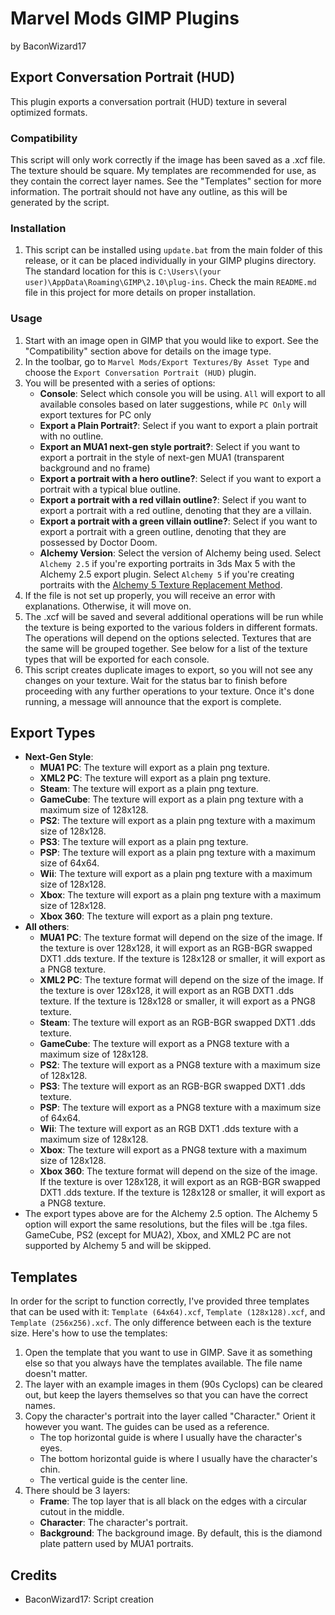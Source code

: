 # Marvel Mods GIMP Plugins
by BaconWizard17
## Export Conversation Portrait (HUD)
This plugin exports a conversation portrait (HUD) texture in several optimized formats.

### Compatibility
This script will only work correctly if the image has been saved as a .xcf file. The texture should be square. My templates are recommended for use, as they contain the correct layer names. See the "Templates" section for more information. The portrait should not have any outline, as this will be generated by the script.

### Installation
 1. This script can be installed using `update.bat` from the main folder of this release, or it can be placed individually in your GIMP plugins directory. The standard location for this is `C:\Users\(your user)\AppData\Roaming\GIMP\2.10\plug-ins`. Check the main `README.md` file in this project for more details on proper installation.

### Usage
1. Start with an image open in GIMP that you would like to export. See the "Compatibility" section above for details on the image type.
2. In the toolbar, go to `Marvel Mods/Export Textures/By Asset Type` and choose the `Export Conversation Portrait (HUD)` plugin.
3. You will be presented with a series of options:
	- **Console**: Select which console you will be using. `All` will export to all available consoles based on later suggestions, while `PC Only` will export textures for PC only
	- **Export a Plain Portrait?**: Select if you want to export a plain portrait with no outline.
	- **Export an MUA1 next-gen style portrait?**: Select if you want to export a portrait in the style of next-gen MUA1 (transparent background and no frame)
	- **Export a portrait with a hero outline?**: Select if you want to export a portrait with a typical blue outline.
	- **Export a portrait with a red villain outline?**: Select if you want to export a portrait with a red outline, denoting that they are a villain.
	- **Export a portrait with a green villain outline?**: Select if you want to export a portrait with a green outline, denoting that they are possessed by Doctor Doom.
	- **Alchemy Version**: Select the version of Alchemy being used. Select `Alchemy 2.5` if you're exporting portraits in 3ds Max 5 with the Alchemy 2.5 export plugin. Select `Alchemy 5` if you're creating portraits with the [Alchemy 5 Texture Replacement Method](https://marvelmods.com/forum/index.php/topic,11009.0.html).
4. If the file is not set up properly, you will receive an error with explanations. Otherwise, it will move on.
5. The .xcf will be saved and several additional operations will be run while the texture is being exported to the various folders in different formats. The operations will depend on the options selected. Textures that are the same will be grouped together. See below for a list of the texture types that will be exported for each console. 
6. This script creates duplicate images to export, so you will not see any changes on your texture. Wait for the status bar to finish before proceeding with any further operations to your texture. Once it's done running, a message will announce that the export is complete.

## Export Types
 - **Next-Gen Style**:
    - **MUA1 PC**: The texture will export as a plain png texture. 
    - **XML2 PC**: The texture will export as a plain png texture. 
	- **Steam**: The texture will export as a plain png texture. 
    - **GameCube**: The texture will export as a plain png texture with a maximum size of 128x128. 
    - **PS2**: The texture will export as a plain png texture with a maximum size of 128x128.
	- **PS3**: The texture will export as a plain png texture. 
    - **PSP**: The texture will export as a plain png texture with a maximum size of 64x64. 
    - **Wii**: The texture will export as a plain png texture with a maximum size of 128x128.
    - **Xbox**: The texture will export as a plain png texture with a maximum size of 128x128.
    - **Xbox 360**: The texture will export as a plain png texture. 
 - **All others**:
    - **MUA1 PC**: The texture format will depend on the size of the image. If the texture is over 128x128, it will export as an RGB-BGR swapped DXT1 .dds texture. If the texture is 128x128 or smaller, it will export as a PNG8 texture. 
    - **XML2 PC**: The texture format will depend on the size of the image. If the texture is over 128x128, it will export as an RGB DXT1 .dds texture. If the texture is 128x128 or smaller, it will export as a PNG8 texture. 
	- **Steam**: The texture will export as an RGB-BGR swapped DXT1 .dds texture.
    - **GameCube**: The texture will export as a PNG8 texture with a maximum size of 128x128. 
    - **PS2**: The texture will export as a PNG8 texture with a maximum size of 128x128. 
	- **PS3**: The texture will export as an RGB-BGR swapped DXT1 .dds texture.
    - **PSP**: The texture will export as a PNG8 texture with a maximum size of 64x64. 
    - **Wii**: The texture will export as an RGB DXT1 .dds texture with a maximum size of 128x128.
    - **Xbox**: The texture will export as a PNG8 texture with a maximum size of 128x128.
    - **Xbox 360**: The texture format will depend on the size of the image. If the texture is over 128x128, it will export as an RGB-BGR swapped DXT1 .dds texture. If the texture is 128x128 or smaller, it will export as a PNG8 texture. 
 - The export types above are for the Alchemy 2.5 option. The Alchemy 5 option will export the same resolutions, but the files will be .tga files. GameCube, PS2 (except for MUA2), Xbox, and XML2 PC are not supported by Alchemy 5 and will be skipped.

## Templates
In order for the script to function correctly, I've provided three templates that can be used with it: `Template (64x64).xcf`, `Template (128x128).xcf`, and `Template (256x256).xcf`. The only difference between each is the texture size. Here's how to use the templates:
1. Open the template that you want to use in GIMP. Save it as something else so that you always have the templates available. The file name doesn't matter.
2. The layer with an example images in them (90s Cyclops) can be cleared out, but keep the layers themselves so that you can have the correct names.
3. Copy the character's portrait into the layer called "Character." Orient it however you want. The guides can be used as a reference.
    - The top horizontal guide is where I usually have the character's eyes.
	- The bottom horizontal guide is where I usually have the character's chin.
	- The vertical guide is the center line.
4. There should be 3 layers:
    - **Frame**: The top layer that is all black on the edges with a circular cutout in the middle.
	- **Character**: The character's portrait.
	- **Background**: The background image. By default, this is the diamond plate pattern used by MUA1 portraits.

## Credits
- BaconWizard17: Script creation